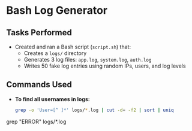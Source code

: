 # Bash Log Generator

##  Tasks Performed

- Created and ran a Bash script (`script.sh`) that:
  - Creates a `logs/` directory
  - Generates 3 log files: `app.log`, `system.log`, `auth.log`
  - Writes 50 fake log entries using random IPs, users, and log levels

##  Commands Used

- **To find all usernames in logs:**
  ```bash
  grep -o 'User=[^ ]*' logs/*.log | cut -d= -f2 | sort | uniq

grep "ERROR" logs/*.log

